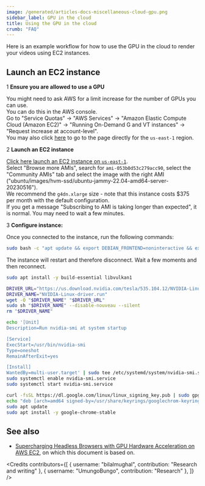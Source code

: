 ```yaml
---
image: /generated/articles-docs-miscellaneous-cloud-gpu.png
sidebar_label: GPU in the cloud
title: Using the GPU in the cloud
crumb: "FAQ"
---
```


Here is an example workflow for how to use the GPU in the cloud to render your videos using EC2 instances.

## Launch an EC2 instance

<Step>1</Step> <strong>Ensure you are allowed to use a GPU</strong>

You might need to ask AWS for a limit increase for the number of GPUs you can use.  
You can do this in the AWS console.  
Go to "Service Quotas" -> "AWS Services" -> "Amazon Elastic Compute Cloud (Amazon EC2)" -> "Running On-Demand G and VT instances" -> "Request increase at account-level".  
You may also click [here](https://us-east-1.console.aws.amazon.com/servicequotas/home/services/ec2/quotas/L-DB2E81BA) to go to the page directly for the `us-east-1` region.

<Step>2</Step> <strong>Launch an EC2 instance</strong>

[Click here launch an EC2 instance on `us-east-1`](https://us-east-1.console.aws.amazon.com/ec2/home?region=us-east-1#LaunchInstances:).  
Select "Browse more AMIs", search for `ami-053b0d53c279acc90`, select the "Community AMIs" tab and select the image with the right AMI ("ubuntu/images/hvm-ssd/ubuntu-jammy-22.04-amd64-server-20230516").  
We recommend the `g4dn.xlarge` size - note that this instance costs $375 per month with the default configuration.  
If you get a message "Subscribing to AMI is taking longer than expected", it is normal. You may need to wait a few minutes.

<Step>3</Step> <strong>Configure instance:</strong>

Once you connected to the instance, run the following commands:

```bash title="Upgrade the Linux Kernel to v6"
sudo bash -c "apt update && export DEBIAN_FRONTEND=noninteractive && export NEEDRESTART_MODE=a && apt upgrade -y && reboot"
```

The instance will restart and therefore disconnect. Wait a few moments and then reconnect.

```bash title="Install libvulkan"
sudo apt install -y build-essential libvulkan1
```

```bash title="Install GPU drivers"
DRIVER_URL="https://us.download.nvidia.com/tesla/535.104.12/NVIDIA-Linux-x86_64-535.104.12.run"
DRIVER_NAME="NVIDIA-Linux-driver.run"
wget -O "$DRIVER_NAME" "$DRIVER_URL"
sudo sh "$DRIVER_NAME" --disable-nouveau --silent
rm "$DRIVER_NAME"
```

```bash title="Configure startup service"
echo '[Unit]
Description=Run nvidia-smi at system startup

[Service]
ExecStart=/usr/bin/nvidia-smi
Type=oneshot
RemainAfterExit=yes

[Install]
WantedBy=multi-user.target' | sudo tee /etc/systemd/system/nvidia-smi.service
sudo systemctl enable nvidia-smi.service
sudo systemctl start nvidia-smi.service
```

```bash title="Install Chrome"
curl -fsSL https://dl.google.com/linux/linux_signing_key.pub | sudo gpg --dearmor -o /usr/share/keyrings/googlechrom-keyring.gpg
echo "deb [arch=amd64 signed-by=/usr/share/keyrings/googlechrom-keyring.gpg] http://dl.google.com/linux/chrome/deb/ stable main" | sudo tee /etc/apt/sources.list.d/google-chrome.list
sudo apt update
sudo apt install -y google-chrome-stable
```

## See also

- [Supercharging Headless Browsers with GPU Hardware Acceleration on AWS EC2](https://mirzabilal.com/preview/652483659af357000f76e11d), on which this document is based on.

<Credits contributors={[
{
username: "bilalmughal",
contribution: "Research and writing"
},
{
username: "UmungoBungo",
contribution: "Research"
},
]} />
